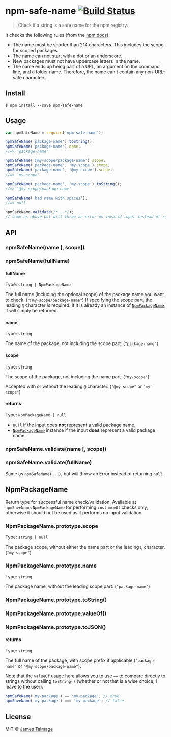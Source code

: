 # npm-safe-name [![Build Status](https://travis-ci.org/jamestalmage/npm-safe-name.svg?branch=master)](https://travis-ci.org/jamestalmage/npm-safe-name)

> Check if a string is a safe name for the npm registry.

It checks the following rules (from the [npm docs](https://docs.npmjs.com/files/package.json#name)):

- The name must be shorter than 214 characters. This includes the scope for scoped packages.
- The name can not start with a dot or an underscore.
- New packages must not have uppercase letters in the name.
- The name ends up being part of a URL, an argument on the command line, and a folder name. Therefore, the name can't contain any non-URL-safe characters.

## Install

```
$ npm install --save npm-safe-name
```

## Usage

```js
var npmSafeName = require('npm-safe-name');

npmSafeName('package-name').toString();
npmSafeName('package-name').name;
//=> 'package-name'

npmSafeName('@my-scope/package-name').scope;
npmSafeName('package-name', 'my-scope').scope;
npmSafeName('package-name', '@my-scope').scope;
//=> 'my-scope'   
   
npmSafeName('package-name', 'my-scope').toString();
//=> '@my-scope/package-name'

npmSafeName('bad name with spaces');
//=> null

npmSafeName.validate(/*...*/);
// same as above but will throw an error on invalid input instead of returning null
```

## API

### npmSafeName(name [, scope])<br/>
### npmSafeName(fullName)

#### fullName

Type: `string | NpmPackageName`

The full name (including the optional scope) of the package name you want to check. (`"@my-scope/package-name"`)
If specifying the scope part, the leading `@` character *is* required.
If it is already an instance of [`NpmPackageName`](#NpmPackageName), it will simply be returned.

#### name

Type: `string`

The name of the package, not including the scope part. (`"package-name"`)

#### scope

Type: `string`

The scope of the package, not including the name part. (`"my-scope"`)
 
Accepted with or without the leading `@` character. (`"@my-scope"` or `"my-scope"`)

#### returns

Type: `NpmPackageName | null`

- `null` if the input does **not** represent a valid package name.
- [`NpmPackageName`](#NpmPackageName) instance if the input **does** represent a valid package name.

### npmSafeName.validate(name [, scope])<br/>  
### npmSafeName.validate(fullName)

Same as `npmSafeName(...)`, but will throw an Error instead of returning `null`.
    
## NpmPackageName

Return type for successful name check/validation. Available at `npmSaveName.NpmPackageName`
 for performing `instanceOf` checks only, otherwise it should not be used as it performs no input validation.

### NpmPackageName.prototype.scope

Type: `string | null`

The package scope, without either the name part or the leading `@` character. (`"my-scope"`)

### NpmPackageName.prototype.name

Type: `string`

The package name, without the leading scope part. (`"package-name"`)


### NpmPackageName.prototype.toString()<br/>
### NpmPackageName.prototype.valueOf()<br/>
### NpmPackageName.prototype.toJSON()<br/>

#### returns

Type: `string`

The full name of the package, with scope prefix if applicable (`"package-name"` or `"@my-scope/package-name"`).

Note that the `valueOf` usage here allows you to use `==` to compare directly to strings without calling `toString()`
(whether or not that is a wise choice, I leave to the user).

```js
npmSafeName('my-package') == 'my-package'; // true
npmSaveName('my-package') === 'my-package'; // false
```

## License

MIT © [James Talmage](https://github.com/jamestalmage)
